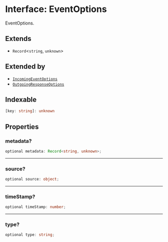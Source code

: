 # Interface: EventOptions

EventOptions.

## Extends

- `Record`\<`string`, `unknown`\>

## Extended by

- [`IncomingEventOptions`](../../IncomingEvent/interfaces/IncomingEventOptions.md)
- [`OutgoingResponseOptions`](../../OutgoingResponse/interfaces/OutgoingResponseOptions.md)

## Indexable

```ts
[key: string]: unknown
```

## Properties

### metadata?

```ts
optional metadata: Record<string, unknown>;
```

***

### source?

```ts
optional source: object;
```

***

### timeStamp?

```ts
optional timeStamp: number;
```

***

### type?

```ts
optional type: string;
```
